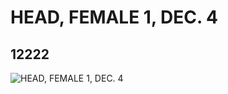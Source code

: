 # HEAD, FEMALE 1, DEC. 4
## 12222
![HEAD, FEMALE 1, DEC. 4](https://lc-www-live-s.legocdn.com/media/bricks/5/2/6019629.jpg)
